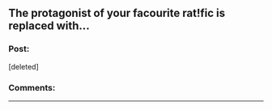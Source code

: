 ## The protagonist of your facourite rat!fic is replaced with...

### Post:

[deleted]

### Comments:

---

